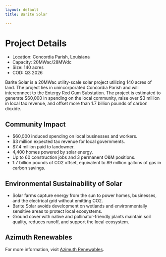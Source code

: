 ```yaml
---
layout: default
title: Barite Solar

---
```

<style>
a[href*="github.com"] {
  display: none !important;
}

/* Hide site footer */
footer {
  display: none !important;
}
</style>


# Project Details

- Location: Concordia Parish, Louisiana 
- Capacity: 20MWac/28MWdc
- Size: 140 acres
- COD: Q3 2026

Barite Solar is a 20MWac utility-scale solar project utilizing 140 acres of land. The project lies in unincorporated Concordia Parish and will interconnect to the Entergy Red Gum Substation. 
The project is estimated to generate $60,000 in spending on the local community, raise over $3 million in local tax revenue, and offset more than 1.7 billion pounds of carbon dioxide. 

## Community Impact 

- $60,000 induced spending on local businesses and workers.
- $3 million expected tax revenue for local governments.
- $7.4 million paid to landowner.
- 4,400 homes powered by solar energy.
- Up to 60 construction jobs and 3 permanent O&M positions.
- 1.7 billion pounds of CO2 offset, equivalent to 89 million gallons of gas in carbon savings.

## Environmental Sustainability of Solar
- Solar farms capture energy from the sun to power homes, businesses, and the electrical grid without emitting CO2.
- Barite Solar avoids development on wetlands and environmentally sensitive areas to protect local ecosystems.
- Ground cover with native and pollinator-friendly plants maintain soil quality, reduces runoff, and support the local ecosystem.

## Azimuth Renewables 
For more information, visit [Azimuth Renewables](https://azimuth-renewables.com/).


